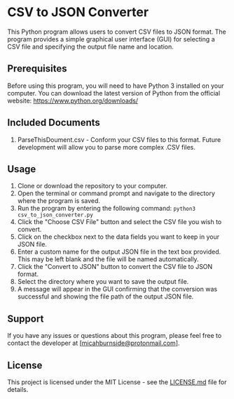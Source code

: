 # CSV to JSON Converter

This Python program allows users to convert CSV files to JSON format. The program provides a simple graphical user interface (GUI) for selecting a CSV file and specifying the output file name and location.

## Prerequisites
Before using this program, you will need to have Python 3 installed on your computer. You can download the latest version of Python from the official website: https://www.python.org/downloads/

## Included Documents
1. ParseThisDoument.csv - Conform your CSV files to this format. Future development will allow you to parse more complex .CSV files. 

## Usage
1. Clone or download the repository to your computer.
2. Open the terminal or command prompt and navigate to the directory where the program is saved.
3. Run the program by entering the following command: `python3 csv_to_json_converter.py`
4. Click the "Choose CSV File" button and select the CSV file you wish to convert.
5. Click on the checkbox next to the data fields you want to keep in your JSON file. 
5. Enter a custom name for the output JSON file in the text box provided. This may be left blank and the file will be named automatically. 
6. Click the "Convert to JSON" button to convert the CSV file to JSON format.
7. Select the directory where you want to save the output file.
8. A message will appear in the GUI confirming that the conversion was successful and showing the file path of the output JSON file.

## Support
If you have any issues or questions about this program, please feel free to contact the developer at [micahburnside@protonmail.com].

## License
This project is licensed under the MIT License - see the [LICENSE.md](LICENSE.md) file for details.

